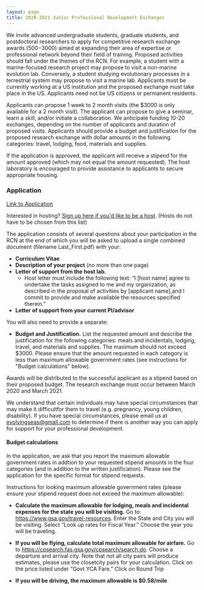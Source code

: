 ```yaml
---
layout: page
title: 2020-2021 Junior Professional Development Exchanges
---
```


We invite advanced undergraduate students, graduate students, and postdoctoral researchers to apply for competitive research exchange awards ($500-$3000) aimed at expanding their area of expertise or professional network beyond their field of training. Proposed activities should fall under the themes of the RCN. For example, a student with a marine-focused research project may propose to visit a non-marine evolution lab. Conversely, a student studying evolutionary processes in a terrestrial system may propose to visit a marine lab. Applicants must be currently working at a US institution and the proposed exchange must take place in the US. Applicants need not be US citizens or permanent residents.

Applicants can propose 1 week to 2 month visits (the $3000 is only available for a 2 month visit). The applicant can propose to give a seminar, learn a skill, and/or initiate a collaboration. We anticipate funding 10-20 exchanges, depending on the number of applicants and duration of proposed visits. Applicants should provide a budget and justification for the proposed research exchange with dollar amounts in the following categories: travel, lodging, food, materials and supplies. 

If the application is approved, the applicant will receive a stipend for the amount approved (which may not equal the amount requested). The host laboratory is encouraged to provide assistance to applicants to secure appropriate housing.

### Application

[Link to Application](https://docs.google.com/forms/d/e/1FAIpQLSd0_Qwizvb6Y6GzlxT6Pxl0gUrBG3omT-Qc0QSw73WQItZ6zQ/viewform)

Interested in hosting? [Sign up here if you'd like to be a host](https://docs.google.com/spreadsheets/d/1e8PmMia5X9-IzGs9zvjSs2CX6kCz34aKZNhRUlGyLa8/edit#gid=0). (Hosts do not have to be chosen from this list)

The application consists of several questions about your participation in the RCN at the end of which you will be asked to upload a single combined document (filename Last_First.pdf) with your:

* **Curriculum Vitae**
* **Description of your project** (no more than one page)
* **Letter of support from the host lab.**
  * Host letter must include the following text: “I [host name] agree to undertake the tasks assigned to me and my organization, as described in the proposal of activities by [applicant name],and I commit to provide and make available the resources specified therein.”
* **Letter of support from your current PI/advisor**

You will also need to provide a separate:

* **Budget and Justification.** List the requested amount and describe the justification for the following categories: meals and incidentals, lodging, travel, and materials and supplies. The maximum should not exceed $3000. Please ensure that the amount requested in each category is less than maximum allowable government rates (see instructions for "Budget calculations" below).

Awards will be distributed to the successful applicant as a stipend based on their proposed budget. The research exchange must occur between March 2020 and March 2021.

We understand that certain individuals may have special circumstances that may make it difficultfor them to travel (e.g. pregnancy, young children, disability). If you have special circumstances, please email us at evolvingseas@gmail.com to determine if there is another way you can apply for support for your professional development.

#### Budget calculations

In the application, we ask that you report the maximum allowable government rates in addtion to your requested stipend amounts in the four categories (and in addition to the written justification). Please see the application for the specific format for stipend requests.

Instructions for looking maximum allowable government rates (please ensure your stipend request does not exceed the maximum allowable):

* **Calculate the maximum allowable for lodging, meals and incidental expenses for the state you will be visiting.** Go to: https://www.gsa.gov/travel-resources. Enter the State and City you will be visiting. Select “Look up rates for Fiscal Year.” Choose the year you will be traveling. 

* **If you will be flying, calculate total maximum allowable for airfare.** Go to https://cpsearch.fas.gsa.gov/cpsearch/search.do. Choose a departure and arrival city. Note that not all city pairs will produce estimates, please use the closetcity pairs for your calculation. Click on the price listed under “Govt YCA Fare.” Click on Round Trip

* **If you will be driving, the maximum allowable is $0.58/mile**

